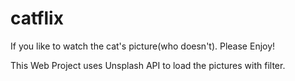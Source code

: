 # catflix

If you like to watch the cat's picture(who doesn't). Please Enjoy!


This Web Project uses Unsplash API to load the pictures with filter.

